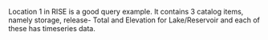 Location 1 in RISE is a good query example. It contains 3 catalog items, namely storage, release- Total and Elevation for Lake/Reservoir and each of these has timeseries data.